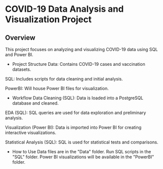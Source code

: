 # COVID-19 Data Analysis and Visualization Project

## Overview
This project focuses on analyzing and visualizing COVID-19 data using SQL and Power BI.

* Project Structure
Data: Contains COVID-19 cases and vaccination datasets.

SQL: Includes scripts for data cleaning and initial analysis.

PowerBI: Will house Power BI files for visualization.

* Workflow
Data Cleaning (SQL): Data is loaded into a PostgreSQL database and cleaned.

EDA (SQL): SQL queries are used for data exploration and preliminary analysis.

Visualization (Power BI): Data is imported into Power BI for creating interactive visualizations.

Statistical Analysis (SQL): SQL is used for statistical tests and comparisons.

* How to Use
Data files are in the "Data" folder.
Run SQL scripts in the "SQL" folder.
Power BI visualizations will be available in the "PowerBI" folder.
